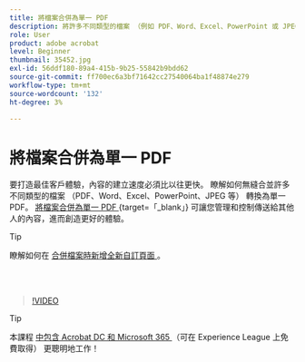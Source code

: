 ```yaml
---
title: 將檔案合併為單一 PDF
description: 將許多不同類型的檔案 （例如 PDF、Word、Excel、PowerPoint 或 JPEG） 合併為單一 PDF
role: User
product: adobe acrobat
level: Beginner
thumbnail: 35452.jpg
exl-id: 56ddf180-89a4-415b-9b25-55842b9bdd62
source-git-commit: ff700ec6a3bf71642cc27540064ba1f48874e279
workflow-type: tm+mt
source-wordcount: '132'
ht-degree: 3%

---
```


# 將檔案合併為單一 PDF

要打造最佳客戶體驗，內容的建立速度必須比以往更快。 瞭解如何無縫合並許多不同類型的檔案 （PDF、Word、Excel、PowerPoint、JPEG 等） 轉換為單一 PDF。 [將檔案合併為單一 PDF ](https://www.adobe.com/tw/acrobat/online/merge-pdf.html) {target=「_blank」} 可讓您管理和控制傳送給其他人的內容，進而創造更好的體驗。

>[!TIP]
>
>瞭解如何在 [ 合併檔案時新增全新自訂頁面 ](add-custom-page.md) 。

<br> 

>[!VIDEO](https://video.tv.adobe.com/v/35452?hidetitle=true)

>[!TIP]
>
>本課程 [ 中包含 Acrobat DC 和 Microsoft 365 ](https://experienceleague.adobe.com/?recommended=Acrobat-U-1-2021.microsoft365) （可在 Experience League 上免費取得） 更聰明地工作！
